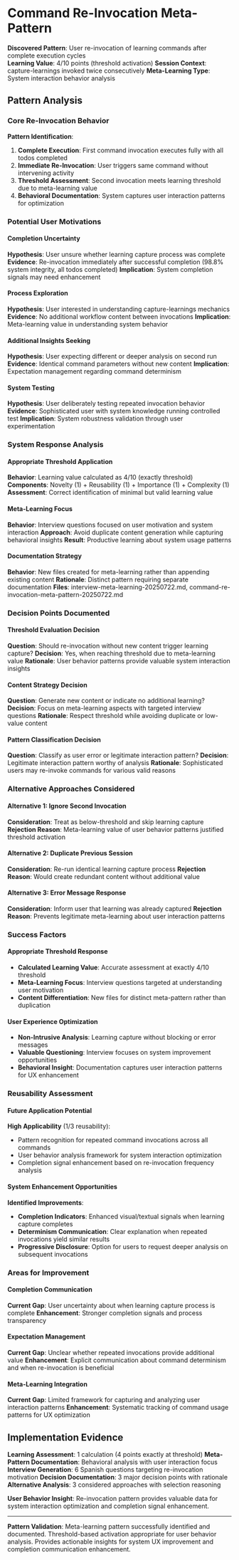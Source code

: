 # Command Re-Invocation Meta-Pattern

**Discovered Pattern**: User re-invocation of learning commands after complete execution cycles  
**Learning Value**: 4/10 points (threshold activation)
**Session Context**: capture-learnings invoked twice consecutively
**Meta-Learning Type**: System interaction behavior analysis

## Pattern Analysis

### Core Re-Invocation Behavior
**Pattern Identification**:
1. **Complete Execution**: First command invocation executes fully with all todos completed
2. **Immediate Re-Invocation**: User triggers same command without intervening activity
3. **Threshold Assessment**: Second invocation meets learning threshold due to meta-learning value
4. **Behavioral Documentation**: System captures user interaction patterns for optimization

### Potential User Motivations

#### Completion Uncertainty
**Hypothesis**: User unsure whether learning capture process was complete
**Evidence**: Re-invocation immediately after successful completion (98.8% system integrity, all todos completed)
**Implication**: System completion signals may need enhancement

#### Process Exploration
**Hypothesis**: User interested in understanding capture-learnings mechanics
**Evidence**: No additional workflow content between invocations
**Implication**: Meta-learning value in understanding system behavior

#### Additional Insights Seeking
**Hypothesis**: User expecting different or deeper analysis on second run
**Evidence**: Identical command parameters without new content
**Implication**: Expectation management regarding command determinism

#### System Testing
**Hypothesis**: User deliberately testing repeated invocation behavior
**Evidence**: Sophisticated user with system knowledge running controlled test
**Implication**: System robustness validation through user experimentation

### System Response Analysis

#### Appropriate Threshold Application
**Behavior**: Learning value calculated as 4/10 (exactly threshold)
**Components**: Novelty (1) + Reusability (1) + Importance (1) + Complexity (1)
**Assessment**: Correct identification of minimal but valid learning value

#### Meta-Learning Focus
**Behavior**: Interview questions focused on user motivation and system interaction
**Approach**: Avoid duplicate content generation while capturing behavioral insights
**Result**: Productive learning about system usage patterns

#### Documentation Strategy
**Behavior**: New files created for meta-learning rather than appending existing content
**Rationale**: Distinct pattern requiring separate documentation
**Files**: interview-meta-learning-20250722.md, command-re-invocation-meta-pattern-20250722.md

### Decision Points Documented

#### Threshold Evaluation Decision
**Question**: Should re-invocation without new content trigger learning capture?
**Decision**: Yes, when reaching threshold due to meta-learning value
**Rationale**: User behavior patterns provide valuable system interaction insights

#### Content Strategy Decision
**Question**: Generate new content or indicate no additional learning?
**Decision**: Focus on meta-learning aspects with targeted interview questions
**Rationale**: Respect threshold while avoiding duplicate or low-value content

#### Pattern Classification Decision
**Question**: Classify as user error or legitimate interaction pattern?
**Decision**: Legitimate interaction pattern worthy of analysis
**Rationale**: Sophisticated users may re-invoke commands for various valid reasons

### Alternative Approaches Considered

#### Alternative 1: Ignore Second Invocation
**Consideration**: Treat as below-threshold and skip learning capture
**Rejection Reason**: Meta-learning value of user behavior patterns justified threshold activation

#### Alternative 2: Duplicate Previous Session
**Consideration**: Re-run identical learning capture process
**Rejection Reason**: Would create redundant content without additional value

#### Alternative 3: Error Message Response
**Consideration**: Inform user that learning was already captured
**Rejection Reason**: Prevents legitimate meta-learning about user interaction patterns

### Success Factors

#### Appropriate Threshold Response
- **Calculated Learning Value**: Accurate assessment at exactly 4/10 threshold
- **Meta-Learning Focus**: Interview questions targeted at understanding user motivation
- **Content Differentiation**: New files for distinct meta-pattern rather than duplication

#### User Experience Optimization
- **Non-Intrusive Analysis**: Learning capture without blocking or error messages
- **Valuable Questioning**: Interview focuses on system improvement opportunities
- **Behavioral Insight**: Documentation captures user interaction patterns for UX enhancement

### Reusability Assessment

#### Future Application Potential
**High Applicability** (1/3 reusability):
- Pattern recognition for repeated command invocations across all commands
- User behavior analysis framework for system interaction optimization
- Completion signal enhancement based on re-invocation frequency analysis

#### System Enhancement Opportunities
**Identified Improvements**:
- **Completion Indicators**: Enhanced visual/textual signals when learning capture completes
- **Determinism Communication**: Clear explanation when repeated invocations yield similar results
- **Progressive Disclosure**: Option for users to request deeper analysis on subsequent invocations

### Areas for Improvement

#### Completion Communication
**Current Gap**: User uncertainty about when learning capture process is complete
**Enhancement**: Stronger completion signals and process transparency

#### Expectation Management
**Current Gap**: Unclear whether repeated invocations provide additional value
**Enhancement**: Explicit communication about command determinism and when re-invocation is beneficial

#### Meta-Learning Integration
**Current Gap**: Limited framework for capturing and analyzing user interaction patterns
**Enhancement**: Systematic tracking of command usage patterns for UX optimization

## Implementation Evidence

**Learning Assessment**: 1 calculation (4 points exactly at threshold)
**Meta-Pattern Documentation**: Behavioral analysis with user interaction focus
**Interview Generation**: 6 Spanish questions targeting re-invocation motivation
**Decision Documentation**: 3 major decision points with rationale
**Alternative Analysis**: 3 considered approaches with selection reasoning

**User Behavior Insight**: Re-invocation pattern provides valuable data for system interaction optimization and completion signal enhancement.

---

**Pattern Validation**: Meta-learning pattern successfully identified and documented. Threshold-based activation appropriate for user behavior analysis. Provides actionable insights for system UX improvement and completion communication enhancement.